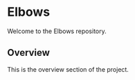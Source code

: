 # Elbows 
Welcome to the Elbows repository.

## Overview
This is the overview section of the project.